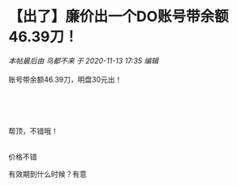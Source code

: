 # 【出了】廉价出一个DO账号带余额46.39刀！


<i class="pstatus"> 本帖最后由 鸟都不来 于 2020-11-13 17:35 编辑 </i><br />
<br />
账号带余额46.39刀，明盘30元出！<br />
<br />
<br />
<img id="aimg_y7c8L" onclick="zoom(this, this.src, 0, 0, 0)" class="zoom" src="https://s3.ax1x.com/2020/11/13/DpyJ0S.png" onmouseover="img_onmouseoverfunc(this)" onload="thumbImg(this)" border="0" alt="" /><br />
<br />
<br />
<img id="aimg_Zilli" onclick="zoom(this, this.src, 0, 0, 0)" class="zoom" src="https://s3.ax1x.com/2020/11/13/Dp6pB8.png" onmouseover="img_onmouseoverfunc(this)" onload="thumbImg(this)" border="0" alt="" />

帮顶，不错哦！<br />
<br />
<img src="static/image/smiley/default/time.gif" smilieid="15" border="0" alt="" /><img src="static/image/smiley/default/time.gif" smilieid="15" border="0" alt="" /><img src="static/image/smiley/default/time.gif" smilieid="15" border="0" alt="" />

价格不错 <br />
<img src="static/image/smiley/default/time.gif" smilieid="15" border="0" alt="" /><img src="static/image/smiley/default/time.gif" smilieid="15" border="0" alt="" />

有效期到什么时候？有意
